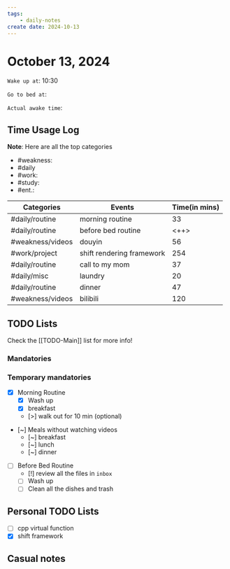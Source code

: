 ```yaml
---
tags: 
    - daily-notes
create date: 2024-10-13
---
```


# October 13, 2024

`Wake up at`: 10:30

`Go to bed at`: 

`Actual awake time`: 

## Time Usage Log

**Note**: Here are all the top categories

- #weakness: 
- #daily
- #work:
- #study:
- #ent.:

| Categories       | Events                    | Time(in mins) |
|------------------|---------------------------|---------------|
| #daily/routine   | morning routine           | 33            |
| #daily/routine   | before bed routine        | <++>          |
| #weakness/videos | douyin                    | 56            |
| #work/project    | shift rendering framework | 254           |
| #daily/routine   | call to my mom            | 37            |
| #daily/misc      | laundry                   | 20            |
| #daily/routine   | dinner                    | 47            |
| #weakness/videos | bilibili                  | 120           |


## TODO Lists

Check the [[TODO-Main]] list for more info!

### Mandatories

### Temporary mandatories

- [x] Morning Routine 
    - [x] Wash up
    - [x] breakfast
    - [>] walk out for 10 min (optional)

- [~] Meals without watching videos
    - [~] breakfast
    - [~] lunch
    - [~] dinner

- [ ] Before Bed Routine
    - [!] review all the files in `inbox`
    - [ ] Wash up
    - [ ] Clean all the dishes and trash
    
## Personal TODO Lists

- [ ] cpp virtual function
- [x] shift framework

## Casual notes

